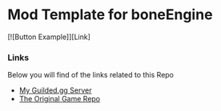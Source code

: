 # Mod Template for boneEngine
[![Button Example]][Link]
### Links
Below you will find of the links related to this Repo
* [My Guilded.gg Server](https://guilded.gg/thomas-hub "My Guilded Server")
* [The Original Game Repo](https://github.com/thomasa-dev/boneEngine-private "Private Repo")
